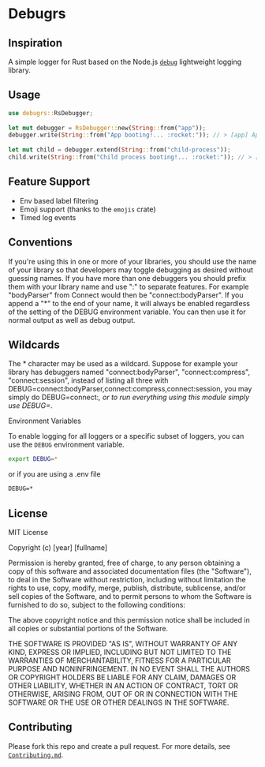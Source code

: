 # Debugrs

## Inspiration

A simple logger for Rust based on the Node.js [`debug`](https://npmjs.com/package/debug) lightweight logging library.

## Usage

```rust
use debugrs::RsDebugger;
 
let mut debugger = RsDebugger::new(String::from("app"));
debugger.write(String::from("App booting!... :rocket:")); // > [app] App booting!... 🚀 +0ms
 
let mut child = debugger.extend(String::from("child-process"));
child.write(String::from("Child process booting!... :rocket:")); // > [app:child-process] Child process booting!... 🚀 +0ms
```

## Feature Support

- Env based label filtering
- Emoji support (thanks to the `emojis` crate)
- Timed log events

## Conventions

If you're using this in one or more of your libraries, you should use the name of your library so that developers may toggle debugging as desired without guessing names. If you have more than one debuggers you should prefix them with your library name and use ":" to separate features. For example "bodyParser" from Connect would then be "connect:bodyParser". If you append a "*" to the end of your name, it will always be enabled regardless of the setting of the DEBUG environment variable. You can then use it for normal output as well as debug output.

## Wildcards

The * character may be used as a wildcard. Suppose for example your library has debuggers named "connect:bodyParser", "connect:compress", "connect:session", instead of listing all three with DEBUG=connect:bodyParser,connect:compress,connect:session, you may simply do DEBUG=connect:*, or to run everything using this module simply use DEBUG=*.

Environment Variables

To enable logging for all loggers or a specific subset of loggers, you can use the `DEBUG` environment variable.

```sh
export DEBUG=*
```

or if you are using a .env file

```txt
DEBUG=*
```

## License

MIT License

Copyright (c) [year] [fullname]

Permission is hereby granted, free of charge, to any person obtaining a copy
of this software and associated documentation files (the "Software"), to deal
in the Software without restriction, including without limitation the rights
to use, copy, modify, merge, publish, distribute, sublicense, and/or sell
copies of the Software, and to permit persons to whom the Software is
furnished to do so, subject to the following conditions:

The above copyright notice and this permission notice shall be included in all
copies or substantial portions of the Software.

THE SOFTWARE IS PROVIDED "AS IS", WITHOUT WARRANTY OF ANY KIND, EXPRESS OR
IMPLIED, INCLUDING BUT NOT LIMITED TO THE WARRANTIES OF MERCHANTABILITY,
FITNESS FOR A PARTICULAR PURPOSE AND NONINFRINGEMENT. IN NO EVENT SHALL THE
AUTHORS OR COPYRIGHT HOLDERS BE LIABLE FOR ANY CLAIM, DAMAGES OR OTHER
LIABILITY, WHETHER IN AN ACTION OF CONTRACT, TORT OR OTHERWISE, ARISING FROM,
OUT OF OR IN CONNECTION WITH THE SOFTWARE OR THE USE OR OTHER DEALINGS IN THE
SOFTWARE.

## Contributing

Please fork this repo and create a pull request. For more details, see [`Contributing.md`](./Contributing.md).
